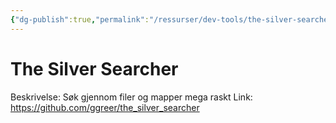 ```yaml
---
{"dg-publish":true,"permalink":"/ressurser/dev-tools/the-silver-searcher/","dgHomeLink":true,"dgPassFrontmatter":false}
---
```



# The Silver Searcher

Beskrivelse: Søk gjennom filer og mapper mega raskt
Link: https://github.com/ggreer/the_silver_searcher